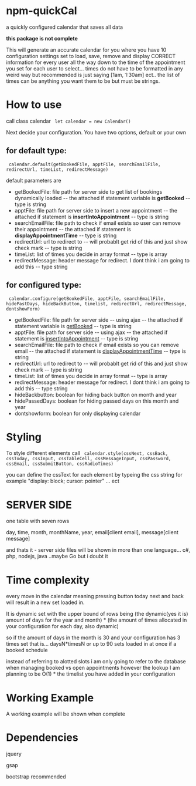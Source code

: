 # npm-quickCal
a quickly configured calendar that saves all data
<p> <b>this package is not complete</b> </p>
<p> This will generate an accurate calendar for you where you have 10 configuration settings set to load, save, remove and display CORRECT information for every user all the way down to the time of the appointment you set for each user to select... times do not have to be formatted in any weird way but recommended is just saying [1am, 1:30am] ect.. the list of times can be anything you want them to be but must be strings.  </p>
<h1>How to use </h1>
<p>call class calendar <code> let calendar = new Calendar() </code></p>
<p>Next decide your configuration. You have two options, default or your own</p>
<h2> for default type: </h2>
<p> <code> calendar.default(getBookedFile, apptFile, searchEmailFile, redirectUrl, timeList, redirectMessage) </code>  </p>
<p>default parameters are </p>
<ul>
<li>getBookedFile: file path for server side to get list of bookings dynamically loaded -- the attached if statement variable is <b>getBooked</b> -- type is string</li>
<li>apptFile: file path for server side to insert a new appointment -- the attached if statement is <b>insertIntoAppointment</b> -- type is string</li>
<li>searchEmailFile: file path to check if email exists so user can remove their appointment -- the attached if statement is <b>displayAppointmentTime</b> -- type is string</li>
<li>redirectUrl: url to redirect to -- will probablt get rid of this and just show check mark -- type is string</li>
<li>timeList: list of times you decide in array format -- type is array</li>
<li>redirectMessage: header message for redirect. I dont think i am going to add this -- type string</li>
</ul>
<h2> for configured type: </h2>
<p> <code> calendar.configure(getBookedFile, apptFile, searchEmailFile, hidePastDays, hideBackButton, timelist, redirectUrl, redirectMessage, dontshowForm) </code> </p>
<ul>
<li>getBookedFile: file path for server side -- using ajax -- the attached if statement variable is <u>getBooked</u> -- type is string</li>
<li>apptFile: file path for server side -- using ajax -- the attached if statement is <u>insertIntoAppointment</u> -- type is string</li>
<li>searchEmailFile: file path to check if email exists so you can remove email -- the attached if statement is <u>displayAppointmentTime</u> -- type is string</li>
<li>redirectUrl: url to redirect to -- will probablt get rid of this and just show check mark -- type is string</li>
<li>timeList: list of times you decide in array format -- type is array</li>
<li>redirectMessage: header message for redirect. I dont think i am going to add this -- type string</li>
<li>hideBackbutton: boolean for hiding back button on month and year</li>
<li>hidePassedDays: boolean for hiding passed days on this month and year </li>
<li>dontshowform: boolean for only displaying calendar </li>
</ul>
 
<h1>
  Styling
</h1>
<p>
  To style different elements call <code> calendar.style(cssNext, cssBack, cssToday, cssInput, cssTableCell, cssMessageInput, cssPassword, cssEmail, cssSubmitButton, cssRadioTimes) </code>
</p>
<p>you can define the cssText for each element by typeing the css string for example "display: block; cursor: pointer" ... ect</p>

<h1>
  SERVER SIDE
</h1>
<p>
  one table with seven rows
</p>
<p> day, time, month, monthName, year, email[client email], message[client message] </p>
<p> and thats it - server side files will be shown in more than one language... c#, php, nodejs, java ..maybe Go but i doubt it </p>

<h1>Time complexity </h1>
<p> every move in the calendar meaning pressing button today next and back will result in a new set loaded in. </p>
<p> It is dynamic set with the upper bound of rows being (the dynamic(yes it is) amount of days for the year and month) * (the amount of times allocated in your configuration for each day, also dynamic)</p>
<p> so if the amount of days in the month is 30 and your configuration has 3 times set that is... daysN*timesN or up to 90 sets loaded in at once if a booked schedule </p>
<p>instead of referring to alotted slots i am only going to refer to the database when managing booked vs open appointments however the lookup I am planning to be O(1) * the timelist you have added in your configuration </p>
<h1>Working Example</h1>
<p>A working example will be shown when complete </p>
<h1>Dependencies</h1>
<p>jquery</p>
<p>gsap</p>
<p>bootstrap recommended</p>
